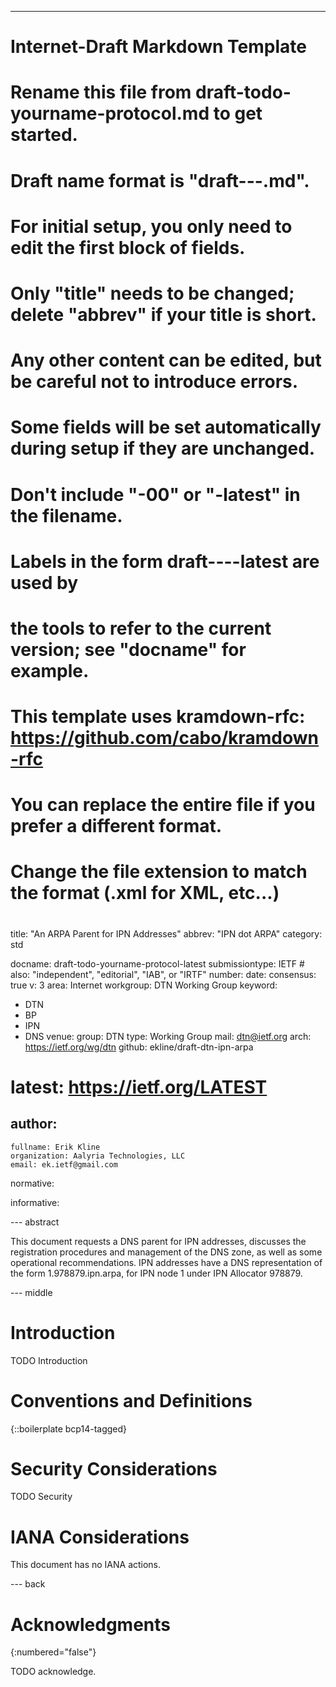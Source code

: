 ---
###
# Internet-Draft Markdown Template
#
# Rename this file from draft-todo-yourname-protocol.md to get started.
# Draft name format is "draft-<yourname>-<workgroup>-<name>.md".
#
# For initial setup, you only need to edit the first block of fields.
# Only "title" needs to be changed; delete "abbrev" if your title is short.
# Any other content can be edited, but be careful not to introduce errors.
# Some fields will be set automatically during setup if they are unchanged.
#
# Don't include "-00" or "-latest" in the filename.
# Labels in the form draft-<yourname>-<workgroup>-<name>-latest are used by
# the tools to refer to the current version; see "docname" for example.
#
# This template uses kramdown-rfc: https://github.com/cabo/kramdown-rfc
# You can replace the entire file if you prefer a different format.
# Change the file extension to match the format (.xml for XML, etc...)
#
###
title: "An ARPA Parent for IPN Addresses"
abbrev: "IPN dot ARPA"
category: std

docname: draft-todo-yourname-protocol-latest
submissiontype: IETF  # also: "independent", "editorial", "IAB", or "IRTF"
number:
date:
consensus: true
v: 3
area: Internet
workgroup: DTN Working Group
keyword:
 - DTN
 - BP
 - IPN
 - DNS
venue:
  group: DTN
  type: Working Group
  mail: dtn@ietf.org
  arch: https://ietf.org/wg/dtn
  github: ekline/draft-dtn-ipn-arpa
  # latest: https://ietf.org/LATEST

author:
 -
    fullname: Erik Kline
    organization: Aalyria Technologies, LLC
    email: ek.ietf@gmail.com

normative:

informative:


--- abstract

This document requests a DNS parent for IPN addresses, discusses
the registration procedures and management of the DNS zone, as
well as some operational recommendations.  IPN addresses have a
DNS representation of the form 1.978879.ipn.arpa, for IPN node 1
under IPN Allocator 978879.

--- middle

# Introduction

TODO Introduction


# Conventions and Definitions

{::boilerplate bcp14-tagged}


# Security Considerations

TODO Security


# IANA Considerations

This document has no IANA actions.


--- back

# Acknowledgments
{:numbered="false"}

TODO acknowledge.
